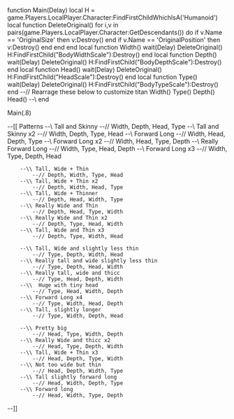 function Main(Delay)
    local H = game.Players.LocalPlayer.Character:FindFirstChildWhichIsA('Humanoid')
    local function DeleteOriginal()
        for i,v in pairs(game.Players.LocalPlayer.Character:GetDescendants()) do
            if v.Name == 'OriginalSize' then
                v:Destroy()
            end
            if v.Name == 'OriginalPosition' then 
                v:Destroy()
            end
        end
    end
    local function Width()
        wait(Delay)
        DeleteOriginal()
        H:FindFirstChild("BodyWidthScale"):Destroy()
    end
    local function Depth()
        wait(Delay)
        DeleteOriginal()
        H:FindFirstChild("BodyDepthScale"):Destroy()
    end
    local function Head()
        wait(Delay)
        DeleteOriginal()
        H:FindFirstChild("HeadScale"):Destroy()
    end
    local function Type()
        wait(Delay)
        DeleteOriginal()
        H:FindFirstChild("BodyTypeScale"):Destroy()  
    end 
    --// Rearrage these below to customize titan
    Width()
    Type()
    Depth()
    Head()
    --\\
end

Main(.8)

--[[
     Patterns
        --\\ Tall and Skinny
            --// Width, Depth, Head, Type
        --\\ Tall and Skinny x2
            --// Width, Depth, Type, Head
        --\\ Forward Long
            --// Width, Head, Depth, Type
        --\\ Forward Long x2
            --// Width, Head, Type, Depth
        --\\ Really Forward Long
            --// Width, Type, Head, Depth
        --\\ Forward Long x3
            --// Width, Type, Depth, Head
            
        --\\ Tall, Wide + Thin
            --// Depth, Width, Type, Head
        --\\ Tall, Wide + Thin x2
            --// Depth, Width, Head, Type
        --\\ Tall, Wide + Thinner
            --// Depth, Head, Width, Type
        --\\ Really Wide and Thin
            --// Depth, Head, Type, Width
        --\\ Really Wide and Thin x2
            --// Depth, Type, Head, Width
        --\\ Tall, Wide and Thin x3
            --// Depth, Type, Width, Head
            
        --\\ Tall, Wide and slightly less thin
            --// Type, Depth, Width, Head
        --\\ Really tall and wide slightly less thin
            --// Type, Depth, Head, Width
        --\\ Really tall, wide and thicc
            --// Type, Head, Depth, Width
        --\\  Huge with tiny head 
            --// Type, Head, Width, Depth
        --\\ Forward Long x4
            --// Type, Width, Head, Depth
        --\\ Tall, slightly longer
            --// Type, Width, Depth, Head
            
        --\\ Pretty big
            --// Head, Type, Width, Depth
        --\\ Really Wide and thicc x2
            --// Head, Type, Depth, Width
        --\\ Tall, Wide + Thin x3
            --// Head, Depth, Type, Width
        --\\ Not too wide but thin
            --// Head, Depth, Width, Type
        --\\ Tall slightly forward long
            --// Head, Width, Depth, Type
        --\\ Forward long
            --// Head, Width, Type, Depth
    
--]]
